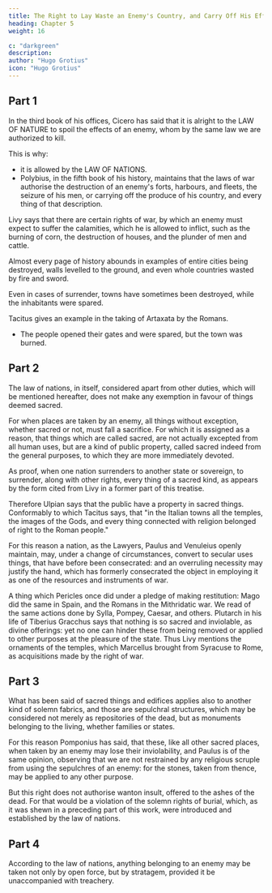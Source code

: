 ```yaml
---
title: The Right to Lay Waste an Enemy's Country, and Carry Off His Effects
heading: Chapter 5
weight: 16

c: "darkgreen"
description: 
author: "Hugo Grotius"
icon: "Hugo Grotius"
---
```


<!-- An enemy's property may be wasted and plundered—Things deemed sacred, how far exempted—Stratagem, how far permitted. -->

## Part 1

In the third book of his offices, Cicero has said that it is alright to the LAW OF NATURE to spoil the effects of an enemy, whom by the same law we are authorized to kill.

This is why:
- it is allowed by the LAW OF NATIONS. 
- Polybius, in the fifth book of his history, maintains that the laws of war authorise the destruction of an enemy's forts, harbours, and fleets, the seizure of his men, or carrying off the produce of his country, and every thing of that description. 

Livy says that there are certain rights of war, by which an enemy must expect to suffer the calamities, which he is allowed to inflict, such as the burning of corn, the destruction of houses, and the plunder of men and cattle.

Almost every page of history abounds in examples of entire cities being destroyed, walls levelled to the ground, and even whole countries wasted by fire and sword. 

Even in cases of surrender, towns have sometimes been destroyed, while the inhabitants were spared. 

Tacitus gives an example in the taking of Artaxata by the Romans. 
- The people opened their gates and were spared, but the town was burned.


## Part 2

The law of nations, in itself, considered apart from other duties, which will be mentioned hereafter, does not make any exemption in favour of things deemed sacred. 

For when places are taken by an enemy, all things without exception, whether sacred or not, must fall a sacrifice. For which it is assigned as a reason, that things which are called sacred, are not actually excepted from all human uses, but are a kind of public property, called sacred indeed from the general purposes, to which they are more immediately devoted.

As proof, when one nation surrenders to another state or sovereign, to surrender, along with other rights, every thing of a sacred kind, as appears by the form cited from Livy in a former part of this treatise.

Therefore Ulpian says that the public have a property in sacred things. Conformably to which Tacitus says, that "in the Italian towns all the temples, the images of the Gods, and every thing connected with religion belonged of right to the Roman people." 

For this reason a nation, as the Lawyers, Paulus and Venuleius openly maintain, may, under a change of circumstances, convert to secular uses things, that have before been consecrated: and an overruling necessity may justify the hand, which has formerly consecrated the object in employing it as one of the resources and instruments of war. 

A thing which Pericles once did under a pledge of making restitution: Mago did the same in Spain, and the Romans in the Mithridatic war. We read of the same actions done by Sylla, Pompey, Caesar, and others. Plutarch in his life of Tiberius Gracchus says that nothing is so sacred and inviolable, as divine offerings: yet no one can hinder these from being removed or applied to other purposes at the pleasure of the state. Thus Livy mentions the ornaments of the temples, which Marcellus brought from Syracuse to Rome, as acquisitions made by the right of war.


## Part 3

What has been said of sacred things and edifices applies also to another kind of solemn fabrics, and those are sepulchral structures, which may be considered not merely as repositories of the dead, but as monuments belonging to the living, whether families or states. 

For this reason Pomponius has said, that these, like all other sacred places, when taken by an enemy may lose their inviolability, and Paulus is of the same opinion, observing that we are not restrained by any religious scruple from using the sepulchres of an enemy: for the stones, taken from thence, may be applied to any other purpose. 

But this right does not authorise wanton insult, offered to the ashes of the dead. For that would be a violation of the solemn rights of burial, which, as it was shewn in a preceding part of this work, were introduced and established by the law of nations.


## Part 4

According to the law of nations, anything belonging to an enemy may be taken not only by open force, but by stratagem, provided it be unaccompanied with treachery.


